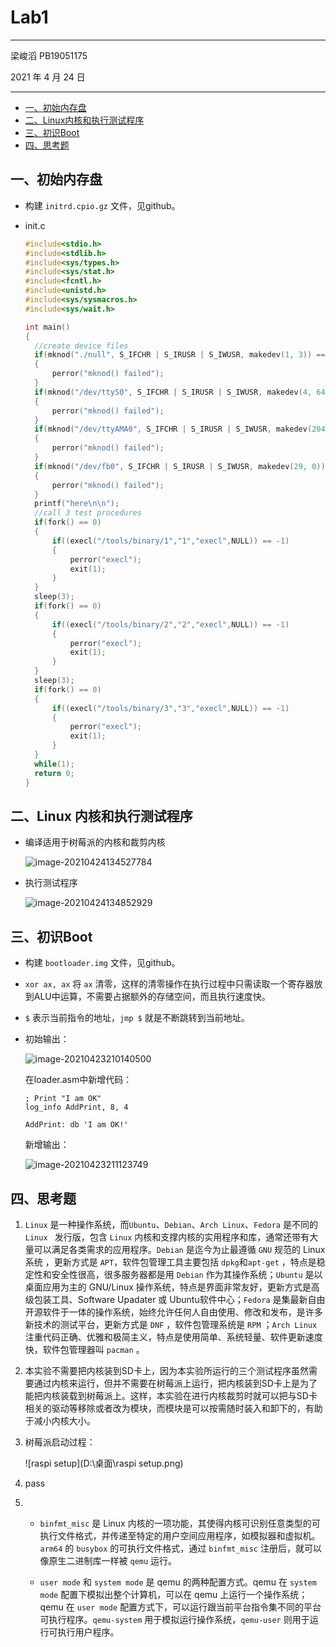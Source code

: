 # Lab1

***

梁峻滔	PB19051175

2021 年 4 月 24 日

***

<!-- GFM-TOC -->

* [一、初始内存盘](##一、初始内存盘)
* [二、Linux内核和执行测试程序](##二、Linux内核和执行测试程序)
* [三、初识Boot](##三、初始Boot)
* [四、思考题](##四、思考题)

<!-- GFM-TOC -->

## 一、初始内存盘

* 构建 `initrd.cpio.gz` 文件，见github。

* init.c

  ```c
  #include<stdio.h>
  #include<stdlib.h>
  #include<sys/types.h>
  #include<sys/stat.h>
  #include<fcntl.h>
  #include<unistd.h>
  #include<sys/sysmacros.h>
  #include<sys/wait.h>
  
  int main()
  {
  	//create device files
  	if(mknod("./null", S_IFCHR | S_IRUSR | S_IWUSR, makedev(1, 3)) == -1)
  	{
  		perror("mknod() failed");
  	}
  	if(mknod("/dev/ttyS0", S_IFCHR | S_IRUSR | S_IWUSR, makedev(4, 64)) == -1)
  	{
  		perror("mknod() failed");
  	}
  	if(mknod("/dev/ttyAMA0", S_IFCHR | S_IRUSR | S_IWUSR, makedev(204, 64)) == -1)
  	{
  		perror("mknod() failed");
  	}
  	if(mknod("/dev/fb0", S_IFCHR | S_IRUSR | S_IWUSR, makedev(29, 0)) == -1)
  	{
  		perror("mknod() failed");
  	}
  	printf("here\n\n");
  	//call 3 test procedures
  	if(fork() == 0)
  	{
  		if((execl("/tools/binary/1","1","execl",NULL)) == -1)
  		{
  			perror("execl");
  			exit(1);
  		}
  	}
  	sleep(3);
  	if(fork() == 0)
  	{
  		if((execl("/tools/binary/2","2","execl",NULL)) == -1)
  		{
  			perror("execl");
  			exit(1);
  		}
  	}
  	sleep(3);
  	if(fork() == 0)
  	{
  		if((execl("/tools/binary/3","3","execl",NULL)) == -1)
  		{
  			perror("execl");
  			exit(1);
  		}
  	}
  	while(1);
  	return 0;
  }
  ```

## 二、Linux 内核和执行测试程序

* 编译适用于树莓派的内核和裁剪内核

  ![image-20210424134527784](C:\Users\Snowball\AppData\Roaming\Typora\typora-user-images\image-20210424134527784.png)

* 执行测试程序

  ![image-20210424134852929](C:\Users\Snowball\AppData\Roaming\Typora\typora-user-images\image-20210424134852929.png)

## 三、初识Boot

* 构建 `bootloader.img` 文件，见github。

* `xor ax, ax` 将 `ax` 清零，这样的清零操作在执行过程中只需读取一个寄存器放到ALU中运算，不需要占据额外的存储空间，而且执行速度快。

* `$` 表示当前指令的地址，`jmp $` 就是不断跳转到当前地址。

* 初始输出：

  ![image-20210423210140500](C:\Users\Snowball\AppData\Roaming\Typora\typora-user-images\image-20210423210140500.png)

  在loader.asm中新增代码：

  ```assembly
  ; Print "I am OK"
  log_info AddPrint, 8, 4
  
  AddPrint: db 'I am OK!'
  ```

  新增输出：

  ![image-20210423211123749](C:\Users\Snowball\AppData\Roaming\Typora\typora-user-images\image-20210423211123749.png)

## 四、思考题

1. `Linux` 是一种操作系统，而`Ubuntu`、`Debian`、`Arch Linux`、`Fedora` 是不同的 `Linux ` 发行版，包含 `Linux` 内核和支撑内核的实用程序和库，通常还带有大量可以满足各类需求的应用程序。`Debian` 是迄今为止最遵循 `GNU` 规范的 Linux 系统 ，更新方式是 `APT`，软件包管理工具主要包括 `dpkg`和`apt-get`  ，特点是稳定性和安全性很高，很多服务器都是用 `Debian` 作为其操作系统；`Ubuntu` 是以桌面应用为主的 GNU/Linux 操作系统，特点是界面非常友好，更新方式是高级包装工具、Software Upadater 或 Ubuntu软件中心；`Fedora` 是集最新自由开源软件于一体的操作系统，始终允许任何人自由使用、修改和发布，是许多新技术的测试平台，更新方式是 `DNF` ，软件包管理系统是 `RPM` ；`Arch Linux` 注重代码正确、优雅和极简主义，特点是使用简单、系统轻量、软件更新速度快，软件包管理器叫 `pacman` 。

2. 本实验不需要把内核装到SD卡上，因为本实验所运行的三个测试程序虽然需要通过内核来运行，但并不需要在树莓派上运行，把内核装到SD卡上是为了能把内核装载到树莓派上。这样，本实验在进行内核裁剪时就可以把与SD卡相关的驱动等移除或者改为模块，而模块是可以按需随时装入和卸下的，有助于减小内核大小。

3. 树莓派启动过程：

   ![raspi setup](D:\桌面\raspi setup.png)

4. pass

5. * `binfmt_misc` 是 Linux 内核的一项功能，其使得内核可识别任意类型的可执行文件格式，并传递至特定的用户空间应用程序，如模拟器和虚拟机。`arm64` 的 `busybox` 的可执行文件格式，通过 `binfmt_misc` 注册后，就可以像原生二进制库一样被 `qemu` 运行。

   * `user mode` 和 `system mode` 是 qemu 的两种配置方式。qemu 在 `system mode` 配置下模拟出整个计算机，可以在 qemu 上运行一个操作系统；qemu 在 `user mode` 配置方式下，可以运行跟当前平台指令集不同的平台可执行程序。`qemu-system` 用于模拟运行操作系统，`qemu-user` 则用于运行可执行用户程序。

     

     